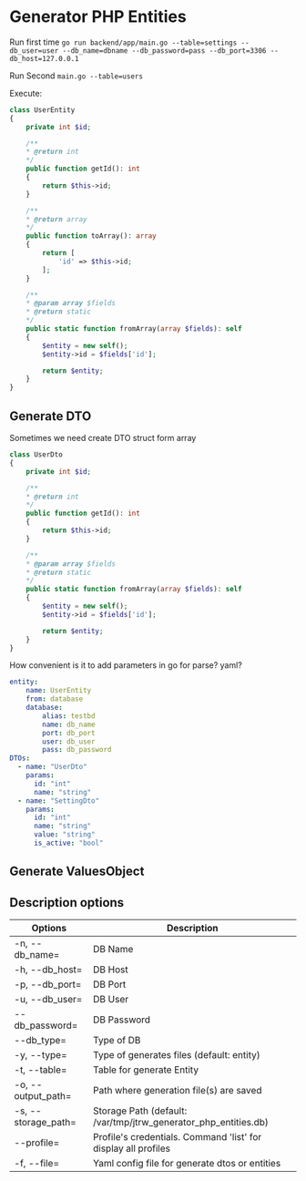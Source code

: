 # Generator PHP Entities

Run first time
`go run backend/app/main.go --table=settings --db_user=user --db_name=dbname --db_password=pass --db_port=3306 --db_host=127.0.0.1`

Run Second
`main.go --table=users`

Execute:

```php
class UserEntity
{
    private int $id;

    /**
    * @return int
    */
    public function getId(): int
    {
        return $this->id;
    }

    /**
    * @return array
    */
    public function toArray(): array
    {
        return [
            'id' => $this->id;
        ];
    }

    /**
    * @param array $fields
    * @return static
    */
    public static function fromArray(array $fields): self
    {
        $entity = new self();
        $entity->id = $fields['id'];

        return $entity;
    }
}
```

## Generate DTO
Sometimes we need create DTO struct form array

```php
class UserDto
{
    private int $id;

    /**
    * @return int
    */
    public function getId(): int
    {
        return $this->id;
    }

    /**
    * @param array $fields
    * @return static
    */
    public static function fromArray(array $fields): self
    {
        $entity = new self();
        $entity->id = $fields['id'];

        return $entity;
    }
}
```
How convenient is it to add parameters in go for parse?
yaml?
```yaml
entity:
    name: UserEntity
    from: database
    database:
        alias: testbd
        name: db_name
        port: db_port
        user: db_user
        pass: db_password
DTOs:
  - name: "UserDto"
    params:
      id: "int"
      name: "string"
  - name: "SettingDto"
    params:
      id: "int"
      name: "string"
      value: "string"
      is_active: "bool"
```


## Generate ValuesObject



## Description options
| Options             | Description |
|---------------------|-------------|
| -n, --db_name=      |  DB Name |
| -h, --db_host=      |  DB Host |
| -p, --db_port=      |  DB Port |
| -u, --db_user=      |  DB User |
| --db_password=      | DB Password |
| --db_type=          | Type of DB |
| -y, --type=         |  Type of generates files (default: entity) |
| -t, --table=        |  Table for generate Entity |
| -o, --output_path=  |  Path where generation file(s) are saved |
| -s, --storage_path= | Storage Path (default: /var/tmp/jtrw_generator_php_entities.db) |
| --profile=          | Profile's credentials. Command 'list' for display all profiles |
| -f, --file=         | Yaml config file for generate dtos or entities |


